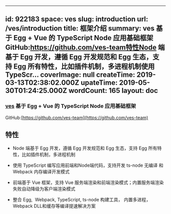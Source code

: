 
---
id: 922183
space: ves
slug: introduction
url: /ves/introduction
title: 框架介绍
summary: ves 基于 Egg + Vue 的 TypeScript Node 应用基础框架GitHub:https://github.com/ves-team特性Node 端基于 Egg 开发，遵循 Egg 开发规范和 Egg 生态，支持 Egg 所有特性，比如插件机制，多进程机制使用 TypeScr...
coverImage: null
createTime: 2019-03-13T02:38:02.000Z 
upateTime: 2019-05-30T01:24:25.000Z
wordCount: 165
layout: doc
---



### [ves](https://github.com/ves-team) 基于 Egg + Vue 的 TypeScript Node 应用基础框架
GitHub:[https://github.com/ves-team](https://github.com/ves-team)<br />



## 特性

- Node 端基于 Egg 开发，遵循 Egg 开发规范和 Egg 生态，支持 Egg 所有特性，比如插件机制，多进程机制

- 使用 TypeScript 编写应用前端和Node端代码，支持开发 ts-node 无编译 和 Webpack 内存编译开发模式

- 前端基于 Vue 框架，支持 Vue 服务端渲染和前端渲染模式；内置服务端渲染失败自动降级为客户端渲染模式

- 整合 Egg,  Webpack, TypeScript, ts-node 构建工具， 内置多进程，Webpack DLL和缓存等编译提速解决方案












  